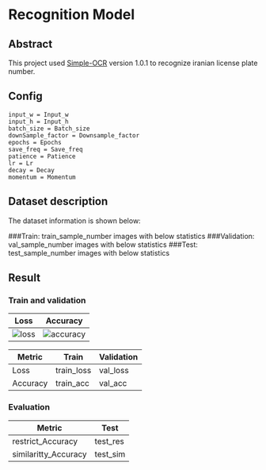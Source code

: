 # Recognition Model

## Abstract

This project used [Simple-OCR](https://github.com/agiagents/simple-ocr) version 1.0.1 to recognize iranian license plate number.

## Config

```
input_w = Input_w
input_h = Input_h
batch_size = Batch_size
downSample_factor = Downsample_factor
epochs = Epochs
save_freq = Save_freq
patience = Patience 
lr = Lr  
decay = Decay
momentum = Momentum
```

## Dataset description

The dataset information is shown below:


###Train: train_sample_number images with below statistics
###Validation: val_sample_number images with below statistics
###Test: test_sample_number images with below statistics


## Result

### Train and validation

|          Loss           |          Accuracy          |
|:-----------------------:|:--------------------------:|
| ![loss](loss_plot_path) | ![accuracy](acc_plot_path) |

| Metric   |  Train     | Validation   |
|----------|------------|--------------|
| Loss     | train_loss | val_loss     |
| Accuracy | train_acc  | val_acc      |

### Evaluation

| Metric             | Test     | 
|--------------------|----------| 
| restrict_Accuracy  | test_res |
| similaritty_Accuracy | test_sim |
